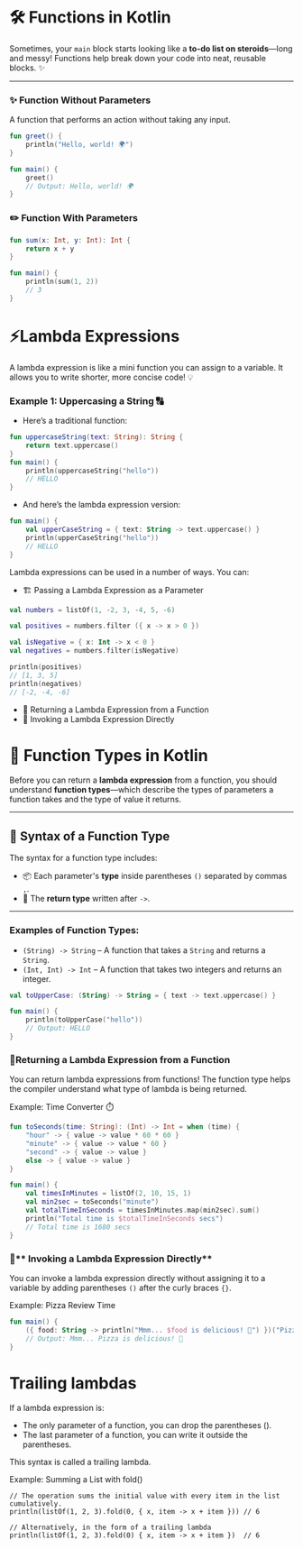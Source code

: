 # 🛠️ **Functions in Kotlin**  
Sometimes, your `main` block starts looking like a **to-do list on steroids**—long and messy! Functions help break down your code into neat, reusable blocks. ✨  

---

### ✨ **Function Without Parameters**  
A function that performs an action without taking any input.  
```kotlin
fun greet() {
    println("Hello, world! 🌍")
}

fun main() {
    greet()
    // Output: Hello, world! 🌍
}
```

### **✏️ Function With Parameters**
```kotlin
fun sum(x: Int, y: Int): Int {
    return x + y
}

fun main() {
    println(sum(1, 2))
    // 3
}
```

# ⚡**Lambda Expressions**
A lambda expression is like a mini function you can assign to a variable. It allows you to write shorter, more concise code! 💡

### Example 1: Uppercasing a String 🔠
- Here’s a traditional function:
```kotlin
fun uppercaseString(text: String): String {
    return text.uppercase()
}
fun main() {
    println(uppercaseString("hello"))
    // HELLO
}
```
- And here’s the lambda expression version:
```kotlin
fun main() {
    val upperCaseString = { text: String -> text.uppercase() }
    println(upperCaseString("hello"))
    // HELLO
}
```

Lambda expressions can be used in a number of ways. You can:
- 🏗️ Passing a Lambda Expression as a Parameter
```kotlin
val numbers = listOf(1, -2, 3, -4, 5, -6)

val positives = numbers.filter ({ x -> x > 0 })

val isNegative = { x: Int -> x < 0 }
val negatives = numbers.filter(isNegative)

println(positives)
// [1, 3, 5]
println(negatives)
// [-2, -4, -6]
```
- 🔄 Returning a Lambda Expression from a Function
- 🚀 Invoking a Lambda Expression Directly

# 🔧 **Function Types in Kotlin**  
Before you can return a **lambda expression** from a function, you should understand **function types**—which describe the types of parameters a function takes and the type of value it returns.

---

## 📝 **Syntax of a Function Type**  
The syntax for a function type includes:  
- 📦 Each parameter's **type** inside parentheses `()` separated by commas `,`.  
- 🎯 The **return type** written after `->`.  

---

### **Examples of Function Types:**  
- `(String) -> String` – A function that takes a `String` and returns a `String`.  
- `(Int, Int) -> Int` – A function that takes two integers and returns an integer.

```kotlin
val toUpperCase: (String) -> String = { text -> text.uppercase() }

fun main() {
    println(toUpperCase("hello"))
    // Output: HELLO
}
```
### 🚦**Returning a Lambda Expression from a Function**
You can return lambda expressions from functions! The function type helps the compiler understand what type of lambda is being returned.

Example: Time Converter ⏱️
```kotlin
fun toSeconds(time: String): (Int) -> Int = when (time) {
    "hour" -> { value -> value * 60 * 60 }
    "minute" -> { value -> value * 60 }
    "second" -> { value -> value }
    else -> { value -> value }
}

fun main() {
    val timesInMinutes = listOf(2, 10, 15, 1)
    val min2sec = toSeconds("minute")
    val totalTimeInSeconds = timesInMinutes.map(min2sec).sum()
    println("Total time is $totalTimeInSeconds secs")
    // Total time is 1680 secs
}
```
### 🍕** Invoking a Lambda Expression Directly**
You can invoke a lambda expression directly without assigning it to a variable by adding parentheses `()` after the curly braces `{}`.

Example: Pizza Review Time
```kotlin
fun main() {
    ({ food: String -> println("Mmm... $food is delicious! 🍕") })("Pizza")
    // Output: Mmm... Pizza is delicious! 🍕
}
```

# **Trailing lambdas**
If a lambda expression is:
- The only parameter of a function, you can drop the parentheses ().
- The last parameter of a function, you can write it outside the parentheses.

This syntax is called a trailing lambda.

Example: Summing a List with fold()
```kotin
// The operation sums the initial value with every item in the list cumulatively.
println(listOf(1, 2, 3).fold(0, { x, item -> x + item })) // 6

// Alternatively, in the form of a trailing lambda
println(listOf(1, 2, 3).fold(0) { x, item -> x + item })  // 6
```

